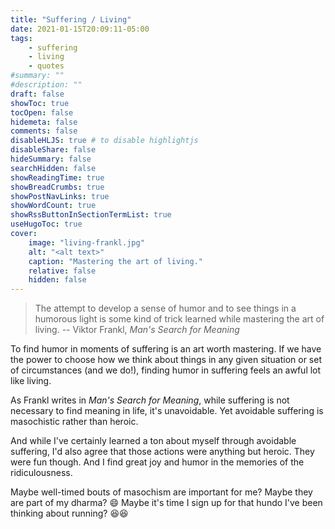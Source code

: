 ```yaml
---
title: "Suffering / Living"
date: 2021-01-15T20:09:11-05:00
tags:
    - suffering
    - living
    - quotes
#summary: ""
#description: ""
draft: false
showToc: true
tocOpen: false
hidemeta: false
comments: false
disableHLJS: true # to disable highlightjs
disableShare: false
hideSummary: false
searchHidden: false
showReadingTime: true
showBreadCrumbs: true
showPostNavLinks: true
showWordCount: true
showRssButtonInSectionTermList: true
useHugoToc: true
cover:
    image: "living-frankl.jpg"
    alt: "<alt text>"
    caption: "Mastering the art of living."
    relative: false
    hidden: false
---
```


> The attempt to develop a sense of humor and to see things in a humorous light is some kind of trick learned while mastering the art of living.
> -- Viktor Frankl, *Man's Search for Meaning*

To find humor in moments of suffering is an art worth mastering. If we have the power to choose how we think about things in any given situation or set of circumstances (and we do!), finding humor in suffering feels an awful lot like living.

As Frankl writes in *Man's Search for Meaning*, while suffering is not necessary to find meaning in life, it's unavoidable. Yet avoidable suffering is masochistic rather than heroic.

And while I've certainly learned a ton about myself through avoidable suffering, I'd also agree that those actions were anything but heroic. They were fun though. And I find great joy and humor in the memories of the ridiculousness.

Maybe well-timed bouts of masochism are important for me? Maybe they are part of my dharma? 😄 Maybe it's time I sign up for that hundo I've been thinking about running? 😆😆
